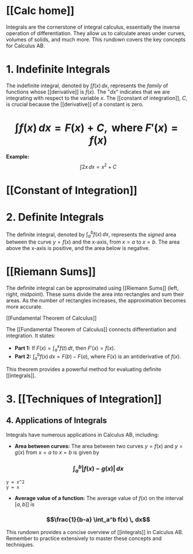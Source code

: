 # [[Calc home]]
Integrals are the cornerstone of integral calculus, essentially the inverse operation of differentiation.  They allow us to calculate areas under curves, volumes of solids, and much more.  This rundown covers the key concepts for Calculus AB.

# 1. Indefinite Integrals

The indefinite integral, denoted by $\int f(x) \, dx$, represents the *family* of functions whose [[derivative]] is $f(x)$.  The "$dx$" indicates that we are integrating with respect to the variable $x$.  The [[constant of integration]], $C$, is crucial because the [[derivative]] of a constant is zero.

# $$\int f(x) \, dx = F(x) + C, \text{ where } F'(x) = f(x)$$

**Example:** $$\int 2x \, dx = x^2 + C$$

# [[Constant of Integration]]
# 2. Definite Integrals

The definite integral, denoted by $\int_a^b f(x) \, dx$, represents the *signed* area between the curve $y = f(x)$ and the x-axis, from $x = a$ to $x = b$.  The area above the x-axis is positive, and the area below is negative.

# [[Riemann Sums]]

The definite integral can be approximated using [[Riemann Sums]] (left, right, midpoint).  These sums divide the area into rectangles and sum their areas.  As the number of rectangles increases, the approximation becomes more accurate.

[[Fundamental Theorem of Calculus]]

The [[Fundamental Theorem of Calculus]] connects differentiation and integration.  It states:

* **Part 1:** If $F(x) = \int_a^x f(t) \, dt$, then $F'(x) = f(x)$.
* **Part 2:** $\int_a^b f(x) \, dx = F(b) - F(a)$, where $F(x)$ is an antiderivative of $f(x)$.

This theorem provides a powerful method for evaluating definite [[integrals]].


# 3. [[Techniques of Integration]]

## 4. Applications of Integrals

Integrals have numerous applications in Calculus AB, including:

* **Area between curves:**  The area between two curves $y = f(x)$ and $y = g(x)$ from $x = a$ to $x = b$ is given by 
### $$\int_a^b |f(x) - g(x)| \, dx$$

```desmos-graph
y = x^2
y = x
```

* **Average value of a function:** The average value of $f(x)$ on the interval $[a, b]]$ is 
### $$\frac{1}{b-a} \int_a^b f(x) \, dx$$
This rundown provides a concise overview of [[integrals]] in Calculus AB.  Remember to practice extensively to master these concepts and techniques.
